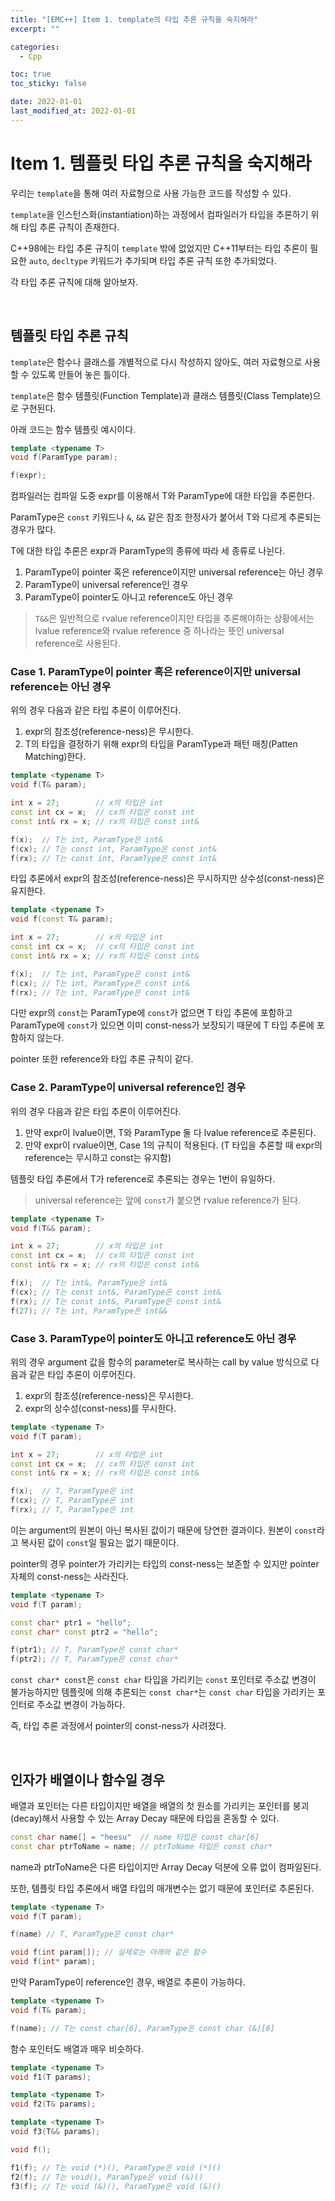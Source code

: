```yaml
---
title: "[EMC++] Item 1. template의 타입 추론 규칙을 숙지해라"
excerpt: ""

categories:
  - Cpp

toc: true
toc_sticky: false

date: 2022-01-01
last_modified_at: 2022-01-01
---
```


# Item 1. 템플릿 타입 추론 규칙을 숙지해라

우리는 `template`을 통해 여러 자료형으로 사용 가능한 코드를 작성할 수 있다.

`template`을 인스턴스화(instantiation)하는 과정에서 컴파일러가 타입을 추론하기 위해 타입 추론 규칙이 존재한다.

C++98에는 타입 추론 규칙이 `template` 밖에 없었지만 C++11부터는 타입 추론이 필요한 `auto`, `decltype` 키워드가 추가되며 타입 추론 규칙 또한 추가되었다.

각 타입 추론 규칙에 대해 알아보자.

<br>

## 템플릿 타입 추론 규칙

`template`은 함수나 클래스를 개별적으로 다시 작성하지 않아도, 여러 자료형으로 사용할 수 있도록 만들어 놓은 틀이다.

`template`은 함수 템플릿(Function Template)과 클래스 템플릿(Class Template)으로 구현된다.

아래 코드는 함수 템플릿 예시이다.

```c++
template <typename T>
void f(ParamType param);

f(expr);
```

컴파일러는 컴파일 도중 expr를 이용해서 T와 ParamType에 대한 타입을 추론한다.

ParamType은 `const` 키워드나 `&`, `&&` 같은 참조 한정사가 붙어서 T와 다르게 추론되는 경우가 많다.

T에 대한 타입 추론은 expr과 ParamType의 종류에 따라 세 종류로 나뉜다.

1. ParamType이 pointer 혹은 reference이지만 universal reference는 아닌 경우
2. ParamType이 universal reference인 경우
3. ParamType이 pointer도 아니고 reference도 아닌 경우

> `T&&`은 일반적으로 rvalue reference이지만 타입을 추론해야하는 상황에서는 lvalue reference와 rvalue reference 중 하나라는 뜻인 universal reference로 사용된다.

### Case 1. ParamType이 pointer 혹은 reference이지만 universal reference는 아닌 경우

위의 경우 다음과 같은 타입 추론이 이루어진다.

1. expr의 참조성(reference-ness)은 무시한다.
2. T의 타입을 결정하기 위해 expr의 타입을 ParamType과 패턴 매칭(Patten Matching)한다.

```c++
template <typename T>
void f(T& param);

int x = 27;        // x의 타입은 int
const int cx = x;  // cx의 타입은 const int
const int& rx = x; // rx의 타입은 const int&

f(x);  // T는 int, ParamType은 int& 
f(cx); // T는 const int, ParamType은 const int& 
f(rx); // T는 const int, ParamType은 const int&
```
타입 추론에서 expr의 참조성(reference-ness)은 무시하지만 상수성(const-ness)은 유지한다.

```c++
template <typename T>
void f(const T& param);

int x = 27;        // x의 타입은 int
const int cx = x;  // cx의 타입은 const int
const int& rx = x; // rx의 타입은 const int&

f(x);  // T는 int, ParamType은 const int& 
f(cx); // T는 int, ParamType은 const int& 
f(rx); // T는 int, ParamType은 const int&
```

다만 expr의 `const`는 ParamType에 `const`가 없으면 T 타입 추론에 포함하고 ParamType에 `const`가 있으면 이미 const-ness가 보장되기 때문에 T 타입 추론에 포함하지 않는다.

pointer 또한 reference와 타입 추론 규칙이 같다.

### Case 2. ParamType이 universal reference인 경우

위의 경우 다음과 같은 타입 추론이 이루어진다.

1. 만약 expr이 lvalue이면, T와 ParamType 둘 다 lvalue reference로 추론된다.  
2. 만약 expr이 rvalue이면, Case 1의 규칙이 적용된다. (T 타입을 추론할 때 expr의 reference는 무시하고 const는 유지함)

템플릿 타입 추론에서 T가 reference로 추론되는 경우는 1번이 유일하다.

> universal reference는 앞에 `const`가 붙으면 rvalue reference가 된다.

```c++
template <typename T>
void f(T&& param);

int x = 27;        // x의 타입은 int
const int cx = x;  // cx의 타입은 const int
const int& rx = x; // rx의 타입은 const int&

f(x);  // T는 int&, ParamType은 int& 
f(cx); // T는 const int&, ParamType은 const int& 
f(rx); // T는 const int&, ParamType은 const int&
f(27); // T는 int, ParamType은 int&&
```

### Case 3. ParamType이 pointer도 아니고 reference도 아닌 경우

위의 경우 argument 값을 함수의 parameter로 복사하는 call by value 방식으로 다음과 같은 타입 추론이 이루어진다.

1. expr의 참조성(reference-ness)은 무시한다.
2. expr의 상수성(const-ness)를 무시한다.

```c++
template <typename T>
void f(T param);

int x = 27;        // x의 타입은 int
const int cx = x;  // cx의 타입은 const int
const int& rx = x; // rx의 타입은 const int&

f(x);  // T, ParamType은 int
f(cx); // T, ParamType은 int 
f(rx); // T, ParamType은 int
```

이는 argument의 원본이 아닌 복사된 값이기 때문에 당연한 결과이다. 원본이 `const`라고 복사된 값이 `const`일 필요는 없기 때문이다.

pointer의 경우 pointer가 가리키는 타입의 const-ness는 보존할 수 있지만 pointer 자체의 const-ness는 사라진다.

```c++
template <typename T>
void f(T param);

const char* ptr1 = "hello";
const char* const ptr2 = "hello";

f(ptr1); // T, ParamType은 const char* 
f(ptr2); // T, ParamType은 const char*
```
`const char* const`은 `const char` 타입을 가리키는 `const` 포인터로 주소값 변경이 불가능하지만 템플릿에 의해 추론되는 `const char*`는 `const char` 타입을 가리키는 포인터로 주소값 변경이 가능하다. 

즉, 타입 추론 과정에서 pointer의 const-ness가 사려졌다.

<br>

## 인자가 배열이나 함수일 경우 

배열과 포인터는 다른 타입이지만 배열을 배열의 첫 원소를 가리키는 포인터를 붕괴(decay)해서 사용할 수 있는 Array Decay 때문에 타입을 혼동할 수 있다.

```c++
const char name[] = "heesu"  // name 타입은 const char[6]
const char ptrToName = name; // ptrToName 타입은 const char*
```

name과 ptrToName은 다른 타입이지만 Array Decay 덕분에 오류 없이 컴파일된다.

또한, 템플릿 타입 추론에서 배열 타입의 매개변수는 없기 때문에 포인터로 추론된다.

```c++
template <typename T>
void f(T param);

f(name) // T, ParamType은 const char*
```
```c++
void f(int param[]); // 실제로는 아래와 같은 함수
void f(int* param);
```

만약 ParamType이 reference인 경우, 배열로 추론이 가능하다.

```c++
template <typename T>
void f(T& param);

f(name); // T는 const char[6], ParamType은 const char (&)[6]
```

함수 포인터도 배열과 매우 비슷하다.

```c++
template <typename T>
void f1(T params);

template <typename T>
void f2(T& params);

template <typename T>
void f3(T&& params);

void f();

f1(f); // T는 void (*)(), ParamType은 void (*)()
f2(f); // T는 void(), ParamType은 void (&)()
f3(f); // T는 void (&)(), ParamType은 void (&)()
```

<br>